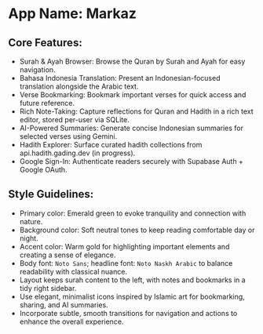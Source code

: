 # **App Name**: Markaz

## Core Features:

- Surah & Ayah Browser: Browse the Quran by Surah and Ayah for easy navigation.
- Bahasa Indonesia Translation: Present an Indonesian-focused translation alongside the Arabic text.
- Verse Bookmarking: Bookmark important verses for quick access and future reference.
- Rich Note-Taking: Capture reflections for Quran and Hadith in a rich text editor, stored per-user via SQLite.
- AI-Powered Summaries: Generate concise Indonesian summaries for selected verses using Gemini.
- Hadith Explorer: Surface curated hadith collections from api.hadith.gading.dev (in progress).
- Google Sign-In: Authenticate readers securely with Supabase Auth + Google OAuth.

## Style Guidelines:

- Primary color: Emerald green to evoke tranquility and connection with nature.
- Background color: Soft neutral tones to keep reading comfortable day or night.
- Accent color: Warm gold for highlighting important elements and creating a sense of elegance.
- Body font: `Noto Sans`; headline font: `Noto Naskh Arabic` to balance readability with classical nuance.
- Layout keeps surah content to the left, with notes and bookmarks in a tidy right sidebar.
- Use elegant, minimalist icons inspired by Islamic art for bookmarking, sharing, and AI summaries.
- Incorporate subtle, smooth transitions for navigation and actions to enhance the overall experience.
